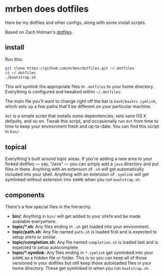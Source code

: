 # mrben does dotfiles

Here be my dotfiles and other configs, along with some install scripts.

Based on Zach Holman's [dotfiles](http://github.com/holman/dotfiles).

## install

Run this:

```sh
git clone https://github.com/mrben/dotfiles.git ~/.dotfiles
cd ~/.dotfiles
./bootstrap.sh
```

This will symlink the appropriate files in `.dotfiles` to your home directory.
Everything is configured and tweaked within `~/.dotfiles`.

The main file you'll want to change right off the bat is `bash/bashrc.symlink`,
which sets up a few paths that'll be different on your particular machine.

`dot` is a simple script that installs some dependencies, sets sane OS X
defaults, and so on. Tweak this script, and occasionally run `dot` from
time to time to keep your environment fresh and up-to-date. You can find
this script in `bin/`.

## topical

Everything's built around topic areas. If you're adding a new area to your
forked dotfiles — say, "Java" — you can simply add a `java` directory and put
files in there. Anything with an extension of `.sh` will get automatically
included into your shell. Anything with an extension of `.symlink` will get
symlinked without extension into `$HOME` when you run `bootstrap.sh`.

## components

There's a few special files in the hierarchy.

- **bin/**: Anything in `bin/` will get added to your `$PATH` and be made
  available everywhere.
- **topic/\*.sh**: Any files ending in `.sh` get loaded into your
  environment.
- **topic/path.sh**: Any file named `path.sh` is loaded first and is
  expected to setup `$PATH` or similar.
- **topic/completion.sh**: Any file named `completion.sh` is loaded
  last and is expected to setup autocomplete.
- **topic/\*.symlink**: Any files ending in `*.symlink` get symlinked into
  your `$HOME` as a hidden file or folder. This is so you can keep all of those
  versioned in your dotfiles but still keep those autoloaded files in your home
  directory. These get symlinked in when you run `bootstrap.sh`.
